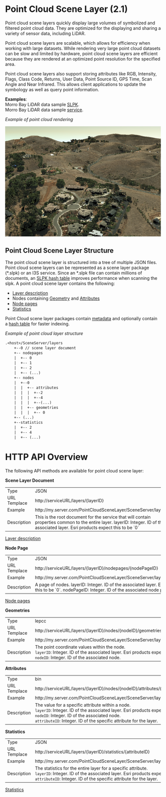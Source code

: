 # Point Cloud Scene Layer (2.1)

Point cloud scene layers quickly display large volumes of symbolized and filtered point cloud data. They are optimized for the displaying and sharing a variety of sensor data, including LiDAR.  

Point cloud scene layers are scalable, which allows for efficiency when working with large datasets.  While rendering very large point cloud datasets can be slow and limited by hardware, point cloud scene layers are efficient because they are rendered at an optimized point resolution for the specified area. 

Point cloud scene layers also support storing attributes like RGB, Intensity, Flags, Class Code, Returns, User Data, Point Source ID, GPS Time, Scan Angle and Near Infrared.  This allows client applications to update the symbology as well as query point information.

**Examples**:<br />
Morro Bay LiDAR data sample [SLPK](https://www.arcgis.com/home/item.html?id=496552d059644b4892c51ad06bdba8e2).<br />
Morro Bay LiDAR data sample [service](https://www.arcgis.com/home/item.html?id=908d6b986f314d51b1ff50b3bc321dfd).<br />


*Example of point cloud rendering*

![Point Cloud Scene Layer](../img/point-cloud-scene-layer.png)

## Point Cloud Scene Layer Structure
The point cloud scene layer is structured into a tree of multiple JSON files.  Point cloud scene layers can be represented as a scene layer package (*.slpk) or an I3S service. Since an *.slpk file can contain millions of documents, an [SLPK hash table](slpk_hashtable.pcsl.md) improves performance when scanning the slpk. A point cloud scene layer contains the following:

- [Layer description](layer.pcsl.md)
- Nodes containing [Geometry](defaultGeometrySchema.pcsl.md) and [Attributes](attributeInfo.pcsl.md)
- [Node pages](nodePageDefinition.pcsl.md)
- [Statistics](statistics.pcsl.md)

Point Cloud scene layer packages contain [metadata](metadata.cmn.md) and optionally contain a [hash table](slpk_hashtable.cmn.md) for faster indexing. 

*Example of point cloud layer structure*

```
.<host>/SceneServer/layers
	+--0 // scene layer document
	+-- nodepages
	|  +-- 0
	|  +-- 1   
	|  +-- 2  
	|  +-- (...)
	+-- nodes
	|  +--0
	|  |  +-- attributes
	|  |  |  +--2 
	|  |  |  +--4
	|  |  |  +--(...)
	|  |  +-- geometries
	|  |  |  +-- 0
	+-- (...) 
	+--statistics
	|  +-- 2
	|  +-- 4
	|  +-- (...)
```
# HTTP API Overview

The following API methods are available for point cloud scene layer:

**Scene Layer Document**
<table>
<tr>
    <td>Type</td>
    <td>JSON</td>
</tr>
<tr>
    <td>URL Templace</td>
    <td>http://serviceURL/layers/{layerID}</td>
</tr>
<tr>
    <td>Example</td>
    <td>http://my.server.com/PointCloudSceneLayer/SceneServer/layers/0 </td>
</tr>
<tr>
    <td>Description</td>
    <td>This is the root document for the service that will contain properties common to the entire layer. layerID: Integer. ID of the associated layer. Esri products expect this to be `0`</td>
</tr>
</table>

[Layer description](layer.pcsl.md)

**Node Page**
<table>
<tr>
    <td>Type</td>
    <td>JSON</td>
</tr>
<tr>
    <td>URL Templace</td>
    <td>http://serviceURL/layers/{layerID}/nodepages/{nodePageID}</td>
</tr>
<tr>
    <td>Example</td>
    <td>http://my.server.com/PointCloudSceneLayer/SceneServer/layers/0/nodepages/8</td>
</tr>
<tr>
    <td>Description</td>
    <td>A page of nodes. layerID: Integer. ID of the associated layer. Esri products expect this to be `0`. nodePageID: Integer. ID of the associated node page.</td>
</tr>
</table>

[Node pages](nodePageDefinition.pcsl.md)

**Geometries**
<table>
<tr>
    <td>Type</td>
    <td>lepcc</td>
</tr>
<tr>
    <td>URL Templace</td>
    <td>http://serviceURL/layers/{layerID}/nodes/{nodeID}/geometries/0</td>
</tr>
<tr>
    <td>Example</td>
    <td>http://my.server.com/PointCloudSceneLayer/SceneServer/layers/0/nodes/98/geometries/0</td>
</tr>
<tr>
    <td>Description</td>
    <td>The point coordinate values within the node.<br/>
    <code>layerID</code>: Integer. ID of the associated layer. Esri products expect this to be `0`.<br/>
    <code>nodeID</code>: Integer. ID of the associated node.</td>
</tr>
</table>

**Attributes**
<table>
<tr>
    <td>Type</td>
    <td>bin</td>
</tr>
<tr>
    <td>URL Templace</td>
    <td>http://serviceURL/layers/{layerID}/nodes/{nodeID}/attributes/{attributeID}</td>
</tr>
<tr>
    <td>Example</td>
    <td>http://my.server.com/PointCloudSceneLayer/SceneServer/layers/0/nodes/20/attributes/64</td>
</tr>
<tr>
    <td>Description</td>
    <td>The value for a specific  attribute within a node.<br/>
    <code>layerID</code>: Integer. ID of the associated layer. Esri products expect this to be `0`.<br/>
    <code>nodeID</code>: Integer. ID of the associated node.<br/>
    <code>attributeID</code>: Integer.  ID of the specific attribute for the layer.</td>
</tr>
</table>

**Statistics**
<table>
<tr>
    <td>Type</td>
    <td>JSON</td>
</tr>
<tr>
    <td>URL Templace</td>
    <td>http://serviceURL/layers/{layerID}/statistics/{attributeID}</td>
</tr>
<tr>
    <td>Example</td>
    <td>http://my.server.com/PointCloudSceneLayer/SceneServer/layers/0/statistics/64 </td>
</tr>
<tr>
    <td>Description</td>
    <td>The statistics for the entire layer for a specific attribute.<br/>
    <code>layerID</code>: Integer. ID of the associated layer. Esri products expect this to be `0`.<br/>
    <code>attributeID</code>: Integer.  ID of the specific attribute for the layer.</td>
</tr>
</table>

[Statistics](statistics.pcsl.md)
